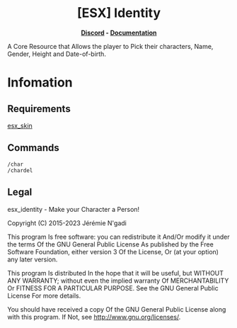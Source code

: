 <h1 align='center'>[ESX] Identity</a></h1><p align='center'><b><a href='https://discord.gg/q7MD5rr74S'>Discord</a> - <a href='https://documentation.esx-framework.org/legacy/installation'>Documentation</a></b></h5>

A Core Resource that Allows the player to Pick their characters, Name, Gender, Height and Date-of-birth.


# Infomation

## Requirements

[esx_skin](./../esx_skin/README.md)

## Commands

```
/char
/chardel
```

## Legal

esx_identity - Make your Character a Person!

Copyright (C) 2015-2023 Jérémie N'gadi

This program Is free software: you can redistribute it And/Or modify it under the terms Of the GNU General Public License As published by the Free Software Foundation, either version 3 Of the License, Or (at your option) any later version.

This program Is distributed In the hope that it will be useful, but WITHOUT ANY WARRANTY; without even the implied warranty Of MERCHANTABILITY Or FITNESS FOR A PARTICULAR PURPOSE. See the GNU General Public License For more details.

You should have received a copy Of the GNU General Public License along with this program. If Not, see <http://www.gnu.org/licenses/>.

